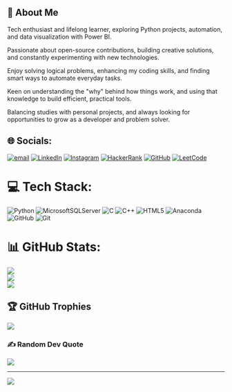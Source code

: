## 🌟 About Me

Tech enthusiast and lifelong learner, exploring Python projects, automation, and data visualization with Power BI.

Passionate about open-source contributions, building creative solutions, and constantly experimenting with new technologies.

Enjoy solving logical problems, enhancing my coding skills, and finding smart ways to automate everyday tasks.

Keen on understanding the "why" behind how things work, and using that knowledge to build efficient, practical tools.

Balancing studies with personal projects, and always looking for opportunities to grow as a developer and problem solver.

## 🌐 Socials:
[![email](https://img.shields.io/badge/Email-D14836?logo=gmail&logoColor=white)](mailto:achal.joshi.s.024@gmail.com)
[![LinkedIn](https://img.shields.io/badge/LinkedIn-0077B5?logo=linkedin&logoColor=white)](https://linkedin.com/in/your-username)
[![Instagram](https://img.shields.io/badge/Instagram-E4405F?logo=instagram&logoColor=white)](https://instagram.com/ace_7291)
[![HackerRank](https://img.shields.io/badge/HackerRank-2EC866?logo=hackerrank&logoColor=white)](https://www.hackerrank.com/achaljoshi9998)
[![GitHub](https://img.shields.io/badge/GitHub-100000?logo=github&logoColor=white)](https://github.com/AchalJoshi06)
[![LeetCode](https://img.shields.io/badge/LeetCode-FFA116?logo=leetcode&logoColor=white)](https://leetcode.com/achaljoshi06)
 

# 💻 Tech Stack:
![Python](https://img.shields.io/badge/python-3670A0?style=for-the-badge&logo=python&logoColor=ffdd54) ![MicrosoftSQLServer](https://img.shields.io/badge/Microsoft%20SQL%20Server-CC2927?style=for-the-badge&logo=microsoft%20sql%20server&logoColor=white) ![C](https://img.shields.io/badge/c-%2300599C.svg?style=for-the-badge&logo=c&logoColor=white) ![C++](https://img.shields.io/badge/c++-%2300599C.svg?style=for-the-badge&logo=c%2B%2B&logoColor=white) ![HTML5](https://img.shields.io/badge/html5-%23E34F26.svg?style=for-the-badge&logo=html5&logoColor=white) ![Anaconda](https://img.shields.io/badge/Anaconda-%2344A833.svg?style=for-the-badge&logo=anaconda&logoColor=white) ![GitHub](https://img.shields.io/badge/github-%23121011.svg?style=for-the-badge&logo=github&logoColor=white) ![Git](https://img.shields.io/badge/git-%23F05033.svg?style=for-the-badge&logo=git&logoColor=white)
# 📊 GitHub Stats:
![](https://github-readme-stats.vercel.app/api?username=AchalJoshi06&theme=dark&hide_border=false&include_all_commits=false&count_private=false)<br/>
![](https://nirzak-streak-stats.vercel.app/?user=AchalJoshi06&theme=dark&hide_border=false)<br/>
![](https://github-readme-stats.vercel.app/api/top-langs/?username=AchalJoshi06&theme=dark&hide_border=false&include_all_commits=false&count_private=false&layout=compact)

## 🏆 GitHub Trophies
![](https://github-profile-trophy.vercel.app/?username=AchalJoshi06&theme=radical&no-frame=false&no-bg=true&margin-w=4)

### ✍️ Random Dev Quote
![](https://quotes-github-readme.vercel.app/api?type=horizontal&theme=radical)

---
[![](https://visitcount.itsvg.in/api?id=AchalJoshi06&icon=0&color=0)](https://visitcount.itsvg.in)

<!-- Proudly created with GPRM ( https://gprm.itsvg.in ) -->
